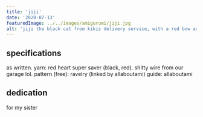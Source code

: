 ```yaml
---
title: 'jiji'
date: '2020-07-13'
featuredImage: ../../images/amigurumi/jiji.jpg
alt: 'jiji the black cat from kikis delivery service, with a red bow around his neck'
---
```


## specifications

as written.
yarn: red heart super saver (black, red). shitty wire from our garage lol.
pattern (free): ravelry (linked by allaboutami)
guide: allaboutami

## dedication

for my sister
